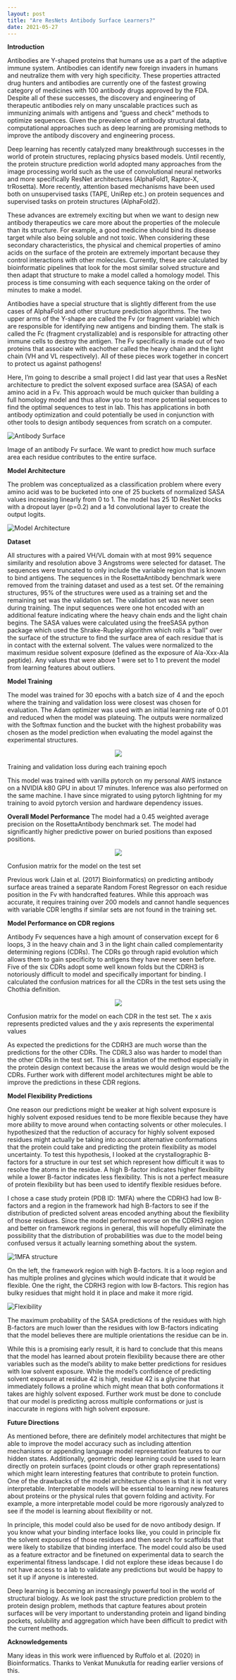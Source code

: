 ```yaml
---
layout: post
title: "Are ResNets Antibody Surface Learners?"
date: 2021-05-27
---
```


**Introduction**

Antibodies are Y-shaped proteins that humans use as a part of the adaptive immune system. Antibodies can identify new foreign invaders in humans and neutralize them with very high specificity. These properties attracted drug hunters and antibodies are currently one of the fastest growing category of medicines with 100 antibody drugs approved by the FDA. Despite all of these successes, the discovery and engineering of therapeutic antibodies rely on many unscalable practices such as immunizing animals with antigens and “guess and check” methods to optimize sequences. Given the prevalence of antibody structural data, computational approaches such as deep learning are promising methods to improve the antibody discovery and engineering process.

Deep learning has recently catalyzed many breakthrough successes in the world of protein structures, replacing physics based models. Until recently, the protein structure prediction world adopted many approaches from the image processing world such as the use of convolutional neural networks and more specifically ResNet architectures (AlphaFold1, Raptor-X, trRosetta). More recently, attention based mechanisms have been used both on unsupervised tasks (TAPE, UniRep etc.) on protein sequences and supervised tasks on protein structures (AlphaFold2).

These advances are extremely exciting but when we want to design new antibody therapeutics we care more about the properties of the molecule than its structure. For example, a good medicine should bind its disease target while also being soluble and not toxic. When considering these secondary characteristics, the physical and chemical properties of amino acids on the surface of the protein are extremely important because they control interactions with other molecules. Currently, these are calculated by bioinformatic pipelines that look for the most similar solved structure and then adapt that structure to make a model called a homology model. This process is time consuming with each sequence taking on the order of minutes to make a model. 

Antibodies have a special structure that is slightly different from the use cases of AlphaFold and other structure prediction algorithms. The two upper arms of the Y-shape are called the Fv (or fragment variable) which are responsible for identifying new antigens and binding them. The stalk is called the Fc (fragment crystallizable) and is responsible for attracting other immune cells to destroy the antigen. The Fv specifically is made out of two proteins that associate with eachother called the heavy chain and the light chain (VH and VL respectively). All of these pieces work together in concert to protect us against pathogens!

Here, I’m going to describe a small project I did last year that uses a ResNet architecture to predict the solvent exposed surface area (SASA) of each amino acid in a Fv. This approach would be much quicker than building a full homology model and thus allow you to test more potential sequences to find the optimal sequences to test in lab. This has applications in both antibody optimization and could potentially be used in conjunction with other tools to design antibody sequences from scratch on a computer. 

![Antibody Surface](/images/5d71_surface.png)

<caption>Image of an antibody Fv surface. We want to predict how much surface area each residue contributes to the entire surface. </caption>

**Model Architecture**

The problem was conceptualized as a classification problem where every amino acid was to be bucketed into one of 25 buckets of normalized SASA values increasing linearly from 0 to 1. The model has 25 1D ResNet blocks with a dropout layer (p=0.2) and a 1d convolutional layer to create the output logits. 

![Model Architecture](/images/model_architecture.png)

**Dataset**

All structures with a paired VH/VL domain with at most 99% sequence similarity and resolution above 3 Angstroms were selected for dataset. The sequences were truncated to only include the variable region that is known to bind antigens. The sequences in the RosettaAntibody benchmark were removed from the training dataset and used as a test set. Of the remaining structures, 95% of the structures were used as a training set and the remaining set was the validation set. The validation set was never seen during training. The input sequences were one hot encoded with an additional feature indicating where the heavy chain ends and the light chain begins. The SASA values were calculated using the freeSASA python package which used the Shrake-Rupley algorithm which rolls a “ball” over the surface of the structure to find the surface area of each residue that is in contact with the external solvent. The values were normalized to the maximum residue solvent exposure (defined as the exposure of Ala-Xxx-Ala peptide). Any values that were above 1 were set to 1 to prevent the model from learning features about outliers. 

**Model Training**

The model was trained for 30 epochs with a batch size of 4 and the epoch where the training and validation loss were closest was chosen for evaluation. The Adam optimizer was used with an initial learning rate of 0.01 and reduced when the model was plateuing. The outputs were normalized with the Softmax function and the bucket with the highest probability was chosen as the model prediction when evaluating the model against the experimental structures. 

<p align="center">
<img src="/images/train_loss.png">
</p>

<caption>Training and validation loss during each training epoch</caption>

This model was trained with vanilla pytorch on my personal AWS instance on a NVIDIA k80 GPU in about 17 minutes. Inference was also performed on the same machine. I have since migrated to using pytorch lightning for my training to avoid pytorch version and hardware dependency issues. 

**Overall Model Performance**
The model had a 0.45 weighted average precision on the RosettaAntibody benchmark set. The model had significantly higher predictive power on buried positions than exposed positions. 

<p align="center">
<img src="/images/test_confusion.png">
</p>

<caption>Confusion matrix for the model on the test set</caption>

Previous work (Jain et al. (2017) Bioinformatics) on predicting antibody surface areas trained a separate Random Forest Regressor on each residue position in the Fv with handcrafted features. While this approach was accurate, it requires training over 200 models and cannot handle sequences with variable CDR lengths if similar sets are not found in the training set. 

**Model Performance on CDR regions**

Antibody Fv sequences have a high amount of conservation except for 6 loops, 3 in the heavy chain and 3 in the light chain called complementarity determining regions (CDRs). The CDRs go through rapid evolution which allows them to gain specificity to antigens they have never seen before. Five of the six CDRs adopt some well known folds but the CDRH3 is notoriously difficult to model and specifically important for binding. I calculated the confusion matrices for all the CDRs in the test sets using the Chothia definition.

<p align="center">
<img src="/images/cdr_confusion.png">
</p>

<caption>Confusion matrix for the model on each CDR in the test set. The x axis represents predicted values and the y axis represents the experimental values</caption>

As expected the predictions for the CDRH3 are much worse than the predictions for the other CDRs. The CDRL3 also was harder to model than the other CDRs in the test set. This is a limitation of the method especially in the protein design context because the areas we would design would be the CDRs. Further work with different model architectures might be able to improve the predictions in these CDR regions. 

**Model Flexibility Predictions**

One reason our predictions might be weaker at high solvent exposure is highly solvent exposed residues tend to be more flexible because they have more ability to move around when contacting solvents or other molecules. I hypothesized that the reduction of accuracy for highly solvent exposed residues might actually be taking into account alternative conformations that the protein could take and predicting the protein flexibility as model uncertainty. To test this hypothesis, I looked at the crystallographic B-factors for a structure in our test set which represent how difficult it was to resolve the atoms in the residue. A high B-factor indicates higher flexibility while a lower B-factor indicates less flexibility. This is not a perfect measure of protein flexibility but has been used to identify flexible residues before.

I chose a case study protein (PDB ID: 1MFA) where the CDRH3 had low B-factors and a region in the framework had high B-factors to see if the distribution of predicted solvent areas encoded anything about the flexibility of those residues. Since the model performed worse on the CDRH3 region and better on framework regions in general, this will hopefully eliminate the possibility that the distribution of probabilities was due to the model being confused versus it actually learning something about the system. 

![1MFA structure](/images/1mfa_structure.png)

On the left, the framework region with high B-factors. It is a loop region and has multiple prolines and glycines which would indicate that it would be flexible. One the right, the CDRH3 region with low B-factors. This region has bulky residues that might hold it in place and make it more rigid.

![Flexibility](/images/flexibility.png)

<caption>The maximum probability of the SASA predictions of the residues with high B-factors are much lower than the residues with low B-factors indicating that the model believes there are multiple orientations the residue can be in.</caption>

While this is a promising early result, it is hard to conclude that this means that the model has learned about protein flexibility because there are other variables such as the model’s ability to make better predictions for residues with low solvent exposure. While the model’s confidence of predicting solvent exposure at residue 42 is high, residue 42 is a glycine that immediately follows a proline which might mean that both conformations it takes are highly solvent exposed. Further work must be done to conclude that our model is predicting across multiple conformations or just is inaccurate in regions with high solvent exposure.   

**Future Directions**

As mentioned before, there are definitely model architectures that might be able to improve the model accuracy such as including attention mechanisms or appending language model representation features to our hidden states. Additionally, geometric deep learning could be used to learn directly on protein surfaces (point clouds or other graph representations) which might learn interesting features that contribute to protein function. One of the drawbacks of the model architecture chosen is that it is not very interpretable. Interpretable models will be essential to learning new features about proteins or the physical rules that govern folding and activity. For example, a more interpretable model could be more rigorously analyzed to see if the model is learning about flexibility or not. 

In principle, this model could also be used for de novo antibody design. If you know what your binding interface looks like, you could in principle fix the solvent exposures of those residues and then search for scaffolds that were likely to stabilize that binding interface. The model could also be used as a feature extractor and be finetuned on experimental data to search the experimental fitness landscape. I did not explore these ideas because I do not have access to a lab to validate any predictions but would be happy to set it up if anyone is interested. 

Deep learning is becoming an increasingly powerful tool in the world of structural biology. As we look past the structure prediction problem to the protein design problem, methods that capture features about protein surfaces will be very important to understanding protein and ligand binding pockets, solubility and aggregation which have been difficult to predict with the current methods. 

**Acknowledgements**

Many ideas in this work were influenced by Ruffolo et al. (2020) in Bioinformatics. Thanks to Venkat Munukutla for reading earlier versions of this.



